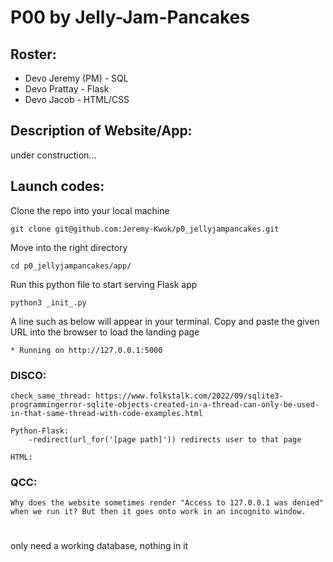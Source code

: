 # P00 by Jelly-Jam-Pancakes
## Roster:
- Devo Jeremy (PM) - SQL
- Devo Prattay - Flask
- Devo Jacob - HTML/CSS

## Description of Website/App:
under construction...

## Launch codes:
Clone the repo into your local machine
```
git clone git@github.com:Jeremy-Kwok/p0_jellyjampancakes.git
```
Move into the right directory
```
cd p0_jellyjampancakes/app/
```
Run this python file to start serving Flask app
```
python3 _init_.py
```
A line such as below will appear in your terminal. Copy and paste the given URL into the browser to load the landing page
```
* Running on http://127.0.0.1:5000
```


### DISCO:

    check_same_thread: https://www.folkstalk.com/2022/09/sqlite3-programmingerror-sqlite-objects-created-in-a-thread-can-only-be-used-in-that-same-thread-with-code-examples.html

    Python-Flask:
        -redirect(url_for('[page path]')) redirects user to that page

    HTML:
    
### QCC:
    Why does the website sometimes render "Access to 127.0.0.1 was denied" when we run it? But then it goes onto work in an incognito window.


#
only need a working database, nothing in it